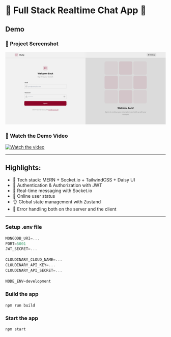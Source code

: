 # 💭 Full Stack Realtime Chat App 💭

## Demo

### 📸 Project Screenshot
<img width="1280" alt="Screenshot 2024-10-16 042131" src="https://github.com/SegFaultSurvivor/fullstack-chat-app/blob/5049ec8cea3b0d8807f4924bc5b13cd2fc18a995/frontend/public/signin.png"> 

### 🎥 Watch the Demo Video  
[![Watch the video](assets/video-thumbnail.png)](https://your-video-link.com)

---

## Highlights:

- 🌟 Tech stack: MERN + Socket.io + TailwindCSS + Daisy UI
- 🎃 Authentication & Authorization with JWT
- 👾 Real-time messaging with Socket.io
- 🚀 Online user status
- 👌 Global state management with Zustand
- 🐞 Error handling both on the server and the client

---

### Setup .env file

```js
MONGODB_URI=...
PORT=5001
JWT_SECRET=...

CLOUDINARY_CLOUD_NAME=...
CLOUDINARY_API_KEY=...
CLOUDINARY_API_SECRET=...

NODE_ENV=development
```

### Build the app

```shell
npm run build
```

### Start the app

```shell
npm start
```
